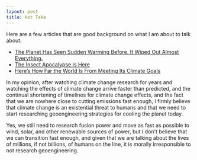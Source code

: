 ```yaml
---
layout: post
title: Hot Take
---
```


Here are a few articles that are good background on what I am about to
talk about:

  * [The Planet Has Seen Sudden Warming Before. It Wiped Out Almost Everything.](https://www.nytimes.com/2018/12/07/science/climate-change-mass-extinction.html)
  * [The Insect Apocalypse Is Here](https://www.nytimes.com/2018/11/27/magazine/insect-apocalypse.html)
  * [Here’s How Far the World Is From Meeting Its Climate Goals](https://www.nytimes.com/interactive/2017/11/06/climate/world-emissions-goals-far-off-course.html)

In my opinion, after watching climate change research for years and watching
the effects of climate change arrive faster than predicted, and the continual
shortening of timelines for climate change effects, and the fact that we are
nowhere close to cutting emissions fast enough, I firmly believe that climate
change is an existential threat to humans and that we need to start
researching geoengineering strategies for cooling the planet today.

Yes, we still need to research fusion power and move as fast as possible to
wind, solar, and other renewable sources of power, but I don't believe
that we can transition fast enough, and given that we are talking about the
lives of millions, if not billions, of humans on the line, it is morally
irresponsible to not research geoengineering.

<a href="https://brid.gy/publish/twitter"></a>
